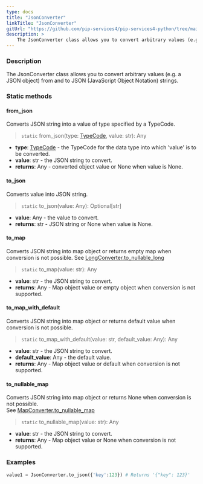 ```yaml
---
type: docs
title: "JsonConverter"
linkTitle: "JsonConverter"
gitUrl: "https://github.com/pip-services4/pip-services4-python/tree/main/pip-services4-observability-python"
description: > 
    The JsonConverter class allows you to convert arbitrary values (e.g. a JSON object) from and to JSON (JavaScript Object Notation) strings.
---
```


### Description

The JsonConverter class allows you to convert arbitrary values (e.g. a JSON object) from and to JSON (JavaScript Object Notation) strings.
### Static methods

#### from_json
Converts JSON string into a value of type specified by a TypeCode.

> `static` from_json(type: [TypeCode](../type_code), value: str): Any

- **type**: [TypeCode](../type_code) - the TypeCode for the data type into which 'value' is to be converted.
- **value**: str - the JSON string to convert.
- **returns**: Any - converted object value or None when value is None.

#### to_json
Converts value into JSON string.

> `static` to_json(value: Any): Optional[str]

- **value**: Any - the value to convert.
- **returns**: str - JSON string or None when value is None.

#### to_map
Converts JSON string into map object or returns empty map when conversion is not possible.
See [LongConverter.to_nullable_long](../long_converter/#to_nullable_long)

> `static` to_map(value: str): Any

- **value**: str - the JSON string to convert.
- **returns**: Any - Map object value or empty object when conversion is not supported.

#### to_map_with_default
Converts JSON string into map object or returns default value when conversion is not possible.

> `static` to_map_with_default(value: str, default_value: Any): Any

- **value**: str - the JSON string to convert.
- **default_value**: Any - the default value.
- **returns**: Any - Map object value or default when conversion is not supported.


#### to_nullable_map
Converts JSON string into map object or returns None when conversion is not possible.  
See [MapConverter.to_nullable_map](../map_converter/#to_nullable_map)

> `static` to_nullable_map(value: str): Any 

- **value**: str - the JSON string to convert.
- **returns**: Any - Map object value or None when conversion is not supported.


### Examples

```python
value1 = JsonConverter.to_json({'key':123}) # Returns '{"key": 123}'

```
